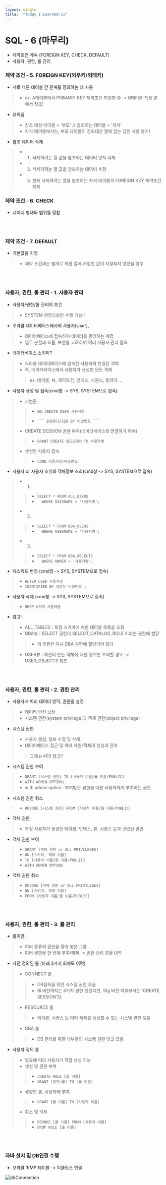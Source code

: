 ```yaml
---
layout: single
title:  "Today I Learned-21"
---
```


# SQL - 6 (마무리)
* 제약조건 계속 (FOREIGN KEY, CHECK, DEFAULT)
* 사용자, 권한, 롤 관리

### 제약 조건 - 5. FOREIGN KEY(외부키/외래키)
* 서로 다른 테이블 간 관계를 정의하는 데 사용
> * ex. A테이블에서 PRIMARY KEY 제약조건 지정한 열 -> B테이블 특정 열에서 참조!
* 유의점
> * 참조 대상 테이블 = '부모' // 참조하는 테이블 = '자식'
> * 자식 테이블에서는, 부모 테이블의 참조대상 열에 없는 값은 사용 불가!
* 참조 데이터 삭제
> * 1. 삭제하려는 열 값을 참조하는 데이터 먼저 삭제
> * 2. 삭제하려는 열 값을 참조하는 데이터 수정
> * 3. 현재 삭제하려는 열을 참조하는 자식 테이블의 FOREIGN KEY 제약조건 해제


### 제약 조건 - 6. CHECK
* 데이터 형태와 범위를 정함

<br>
<br>

### 제약 조건 - 7. DEFAULT
* 기본값을 지정
> * 제약 조건과는 별개로 특정 열에 저장할 값이 지정되지 않았을 경우

<br>
<br>

### 사용자, 권한, 롤 관리 - 1. 사용자 관리
* 사용자/권한/롤 관리의 조건
> * SYSTEM 권한으로만 수행 가능!!

* 오라클 데이터베이스에서의 사용자(User),
> * 데이터베이스에 접속하여 데이터를 관리하는 계정
> * 업무 분할과 효율, 보안을 고려하여 여러 사용자 관리 필요

* 데이터베이스 스키마?
> * 오라클 데이터베이스에 접속한 사용자와 연결된 객체
> * 즉, 데이터베이스에서 사용자가 생성한 모든 객체
>> ex. 테이블, 뷰, 제약조건, 인덱스, 시퀀스, 동의어 ...

* 사용자 생성 및 접속(cmd창 -> SYS, SYSTEM으로 접속)
> * 기본문
>> * ex. ``` CREATE USER 사용자명 ```
>> *     ``` IDENTIFIED BY 비밀번호 ```
> * CREATE SESSION 권한 부여(데이터베이스와 연결하기 위해)
>> * ``` GRANT CREATE SESSION TO 사용자명 ```
> * 생성한 사용자 접속
>> * ``` CONN 사용자명/비밀번호 ```

* 사용자 or 사용자 소유의 객체정보 조회(cmd창 -> SYS, SYSTEM으로 접속)
> * 1. 
>> * ``` SELECT * FROM ALL_USERS ```
>> * ```   WHERE USERNAME = '사용자명'; ```
> * 2. 
>> * ``` SELECT * FROM DBA_USERS ```
>> * ```   WHERE USERNAME = '사용자명'; ```
> * 3. 
>> * ``` SELECT * FROM DBA_OBJECTS ```
>> * ```   WHERE OWNER = '사용자명'; ```

* 패스워드 변경 (cmd창 -> SYS, SYSTEM으로 접속)
> * ``` ALTER USER 사용자명 ```
> * ``` IDENTIFIED BY 새로운 비밀번호 ; ```

* 사용자 삭제 (cmd창 -> SYS, SYSTEM으로 접속)
> * ``` DROP USER 사용자명 ```

* 참고!
> * ALL_TABLES : 특정 스키마에 속한 테이블 목록을 조회
> * DBA뷰 : SELECT 권한이 SELECT_CATALOG_ROLE 이라는 권한에 할당
>> * 이 권한은 다시 DBA 권한에 할당되어 있다
> * USER뷰 : 자신이 만든 객체에 대한 정보만 조회할 경우 -> USER_OBJECTS 참조

<br>
<br>

### 사용자, 권한, 롤 관리 - 2. 권한 관리
* 사용자에 따라 데이터 영역, 권한을 설정
> * 데이터 안전 보장
> * 시스템 권한(system privilege)과 객체 권한(object privilege)

* 시스템 권한
> * 사용자 생성, 정보 수정 및 삭제
> * 데이터베이스 접근 및 여러 자원/객체의 생성과 관리
>> 교제 p.403 참고!!

* 시스템 권한 부여
> * ``` GRANT [시스템 권한] TO [사용자 이름/롤 이름/PUBLIC] ```
> * ``` WITH ADMIN OPTION; ```
> * with admin option :  부여받은 권한을 다른 사용자에게 부여하는 권한

* 시스템 권한 취소
> * ``` REVOKE [시스템 권한] FROM [사용자 이름/롤 이름/PUBLIC] ```

* 객체 권한
> * 특정 사용자가 생성한 테이블, 인텍스, 뷰, 시퀀스 등과 관련된 권한

* 객체 권한 부여
> * ``` GRANT [객체 권한 or ALL PRIVILEGES] ```
> * ``` ON [스키마, 객체 이름] ```
> * ``` TO [사용자 이름/롤 이름/PUBLIC] ```
> * ``` WITH ADMIN OPTION ```

* 객체 권한 취소
> * ``` REVOKE [객체 권한 or ALL PRIVILEGES] ```
> * ``` ON [스키마, 객체 이름] ```
> * ``` FROM [사용자 이름/롤 이름/PUBLIC] ```

<br>
<br>

### 사용자, 권한, 롤 관리 - 3. 롤 관리
* 롤이란,
> * 여러 종류의 권한을 묶어 놓은 그룹
> * 여러 권한을 한 번에 부여/해제 -> 권한 관리 효율 UP!

* 사전 정의된 롤 (아래 3가지 외에도 여럿)
> * CONNECT 롤
>> * DB접속을 위한 시스템 권한 묶음
>> * 9i 버전까지는 8가지 권한 있었지만, 10g 버전 이후부터는 'CREATE SESSION'만.
> * RESOURCE 롤
>> * 테이블, 시퀀스 등 여러 객체를 생성할 수 있는 시스템 권한 묶음
> * DBA 롤
>> * DB 관리를 위한 대부분의 시스템 권한 갖고 있음

* 사용자 정의 롤
> * 필요에 따라 사용자가 직접 생성 가능
> * 생성 및 권한 부여
>> * ``` CREATE ROLE [롤 이름] ```
>> * ``` GRANT [권한/롤] TO [롤 이름] ```
> * 생성한 롤, 사용자에 부여
>> * ``` GRANT [롤 이름] TO [사용자 이름] ```
> * 취소 및 삭제
>> * ``` REVOKE [롤 이름] FROM [사용자 이름] ```
>> * ``` DROP ROLE [롤 이름] ```

<br>
<br>

### 자바 설치 및 DB연결 수행
  * 오라클 'EMP'테이블 -> 이클립스 연결 <br>

![dbConnection](https://rightmemory1999.github.io/images/data0509/dbConnection.png) <br><br>


